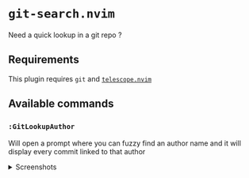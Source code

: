 # `git-search.nvim`
Need a quick lookup in a git repo ?

## Requirements
This plugin requires `git` and [`telescope.nvim`](https://github.com/nvim-telescope/telescope.nvim)

## Available commands
### `:GitLookupAuthor`
Will open a prompt where you can fuzzy find an author name and it will display every commit linked to that author
<details>
<summary>Screenshots</summary>
<img src="./.repo/shot2.png" />
<img src="./.repo/shot1.png" />
</details>
